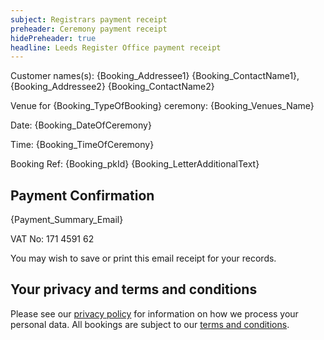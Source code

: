 ```yaml
---
subject: Registrars payment receipt
preheader: Ceremony payment receipt 
hidePreheader: true
headline: Leeds Register Office payment receipt
---
```


Customer names(s): {Booking_Addressee1} {Booking_ContactName1}, {Booking_Addressee2} {Booking_ContactName2}

Venue for {Booking_TypeOfBooking} ceremony: {Booking_Venues_Name}

Date: {Booking_DateOfCeremony}

Time: {Booking_TimeOfCeremony}

Booking Ref: {Booking_pkId}
{Booking_LetterAdditionalText}


## Payment Confirmation
{Payment_Summary_Email}

VAT No: 171 4591 62

You may wish to save or print this email receipt for your records.


## Your privacy and terms and conditions
Please see our [privacy policy](https://www.leeds.gov.uk/registrarsprivacy) for information on how we process your personal data. All bookings are subject to our [terms and conditions](https://www.leeds.gov.uk/CeremoniesTerms).
